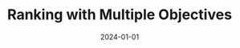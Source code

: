 ---
title: "Ranking with Multiple Objectives"
collection: publications
category: publications
permalink: /publication/2024-01-01-Ranking-with-Multiple-Objectives
date: 2024-01-01
venue: 'arXiv preprint arXiv:2410.12139'
paperurl: 'https://arxiv.org/abs/2410.12139'
citation: ' Nikhil Devanur,  Sivakanth Gopi, &quot;Ranking with Multiple Objectives.&quot; arXiv preprint arXiv:2410.12139, 2024.'
---